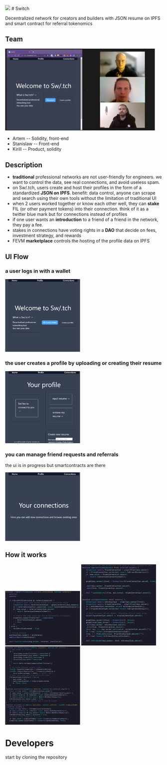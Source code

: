 


<img src="https://github.com/kirilligum/fevm-deskilne/blob/main/images/DALL%C2%B7E%202022-11-20%2011.53.18%20-%20stainglass%20DEcentralized%20social%20network%20of%20computer%20programmers%20for%20HACKathons%20.png" width="240">
# Switch

Decentralized network for creators and builders with JSON resume on IPFS and smart contract for referral tokenomics

## Team

<img src="https://github.com/kirilligum/fevm-deskilne/blob/main/images/Screenshot%202022-11-20%20130338%20team%20cover.png" width="480">

- Artem -- Solidity, front-end
- Stanislaw -- Front-end
- Kirill -- Product, solidity

## Description

- **traditional** professional networks are not user-friendly for engineers. we want to control the data, see real connections, and avoid useless spam.
- on Sw/.tch, users create and host their profiles in the form of a standardized **JSON on IPFS**. benefit: data control, anyone can scrape and search using their own tools without the limitation of traditional UI
- when 2 users worked together or know each other well, they can **stake** FIL (or other payment tokens) into their connection. think of it as a twitter blue mark but for connections instead of profiles
- if one user wants an **introduction** to a friend of a friend in the network, they pay a fee.
- stakes in connections have voting rights in a **DAO**  that decide on fees, investment strategy, and rewards
- FEVM **marketplace** controls the hosting of the profile data on IPFS

## UI Flow

### a user logs in with a wallet
<img src="https://github.com/kirilligum/fevm-deskilne/blob/main/images/switch%20welcome.png" width="240">

### the user creates a profile by uploading or creating their resume
<img src="https://github.com/kirilligum/fevm-deskilne/blob/main/images/profile.png" width="240">

### you can manage friend requests and referrals 
the ui is in progress but smartcontracts are there

<img src="https://github.com/kirilligum/fevm-deskilne/blob/main/images/connection.png" width="240">

## How it works

<img src="https://github.com/kirilligum/fevm-deskilne/blob/main/images/Screenshot%202022-11-20%20115942%20create%20profile.png" width="240">
<img src="https://github.com/kirilligum/fevm-deskilne/blob/main/images/Screenshot%202022-11-20%20120055%20friend%20request.png" width="240">
<img src="https://github.com/kirilligum/fevm-deskilne/blob/main/images/Screenshot%202022-11-20%20120219%20introduce.png" width="240">

# Developers
start by cloning the repository
